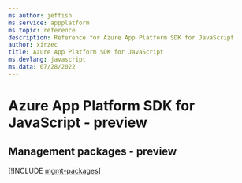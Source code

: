 ```yaml
---
ms.author: jeffish
ms.service: appplatform
ms.topic: reference
description: Reference for Azure App Platform SDK for JavaScript
author: xirzec
title: Azure App Platform SDK for JavaScript
ms.devlang: javascript
ms.data: 07/28/2022
---
```

# Azure App Platform SDK for JavaScript - preview

## Management packages - preview
[!INCLUDE [mgmt-packages](app-platform-mgmt-index.md)]